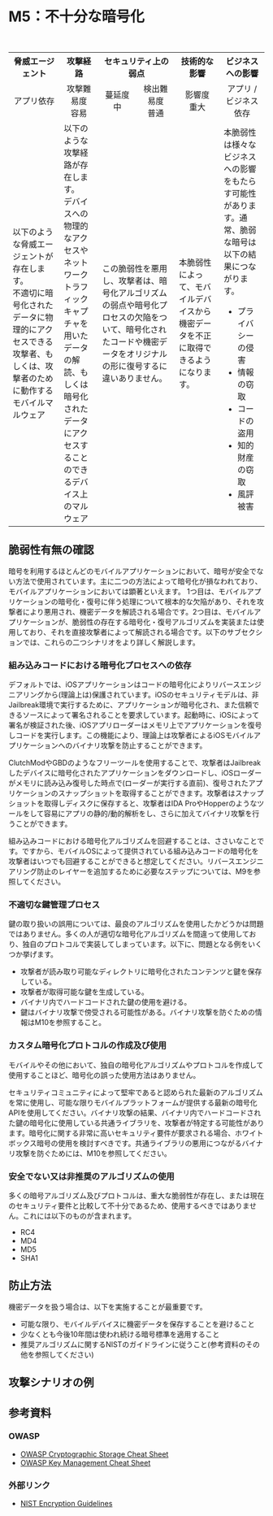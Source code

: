 # M5：不十分な暗号化

<table>
 <tr>
  <th>脅威エージェント</th>
  <th>攻撃経路</th>
  <th colspan="2">セキュリティ上の弱点</th>
  <th>技術的な影響</th>
  <th>ビジネスへの影響</th>
 </tr>
 <tr>
  <td align="center" width="20%">アプリ依存 </td>
  <td align="center" width="15%">攻撃難易度<br>容易</td>
  <td align="center" width="15%">蔓延度<br>中</td>
  <td align="center" width="15%">検出難易度<br>普通</td>
  <td align="center" width="17.5%">影響度<br>重大</td>
  <td align="center" width="17.5%">アプリ / ビジネス依存</td>
 </tr>
 <tr>
  <td>以下のような脅威エージェントが存在します。 <br> 不適切に暗号化されたデータに物理的にアクセスできる攻撃者、もしくは、攻撃者のために動作するモバイルマルウェア</td>
  <td>以下のような攻撃経路が存在します。 <br> デバイスへの物理的なアクセスやネットワークトラフィックキャプチャを用いたデータの解読、もしくは暗号化されたデータにアクセスすることのできるデバイス上のマルウェア</td>
  <td colspan="2">この脆弱性を悪用し、攻撃者は、暗号化アルゴリズムの弱点や暗号化プロセスの欠陥をついて、暗号化されたコードや機密データをオリジナルの形に復号するに違いありません。</td>
  <td>本脆弱性によって、モバイルデバイスから機密データを不正に取得できるようになります。</td>
  <td>本脆弱性は様々なビジネスへの影響をもたらす可能性があります。通常、脆弱な暗号は以下の結果につながります。
  <ul>
   <li> プライバシーの侵害</li>
   <li> 情報の窃取</li>
   <li> コードの盗用</li>
   <li> 知的財産の窃取</li>
   <li> 風評被害</li>
  </ul>
  </td>
 </tr>
</table>


## 脆弱性有無の確認
暗号を利用するほとんどのモバイルアプリケーションにおいて、暗号が安全でない方法で使用されています。主に二つの方法によって暗号化が損なわれており、モバイルアプリケーションにおいては顕著といえます。
1つ目は、モバイルアプリケーションの暗号化・復号に伴う処理について根本的な欠陥があり、それを攻撃者により悪用され、機密データを解読される場合です。2つ目は、モバイルアプリケーションが、脆弱性の存在する暗号化・復号アルゴリズムを実装または使用しており、それを直接攻撃者によって解読される場合です。以下のサブセクションでは、これらの二つシナリオをより詳しく解説します。
 
### 組み込みコードにおける暗号化プロセスへの依存
デフォルトでは、iOSアプリケーションはコードの暗号化によりリバースエンジニアリングから(理論上は)保護されています。iOSのセキュリティモデルは、非Jailbreak環境で実行するために、アプリケーションが暗号化され、また信頼できるソースによって署名されることを要求しています。起動時に、iOSによって署名が検証された後、iOSアプリローダーはメモリ上でアプリケーションを復号しコードを実行します。この機能により、理論上は攻撃者によるiOSモバイルアプリケーションへのバイナリ攻撃を防止することができます。

ClutchModやGBDのようなフリーツールを使用することで、攻撃者はJailbreakしたデバイスに暗号化されたアプリケーションをダウンロードし、iOSローダーがメモリに読み込み復号した時点で(ローダーが実行する直前)、復号されたアプリケーションのスナップショットを取得することができます。攻撃者はスナップショットを取得しディスクに保存すると、攻撃者はIDA ProやHopperのようなツールをして容易にアプリの静的/動的解析をし、さらに加えてバイナリ攻撃を行うことができます。

組み込みコードにおける暗号化アルゴリズムを回避することは、ささいなことです。ですから、モバイルOSによって提供されている組み込みコードの暗号化を攻撃者はいつでも回避することができると想定してください。リバースエンジニアリング防止のレイヤーを追加するために必要なステップについては、M9を参照してください。

### 不適切な鍵管理プロセス
鍵の取り扱いの誤用については、最良のアルゴリズムを使用したかどうかは問題ではありません。多くの人が適切な暗号化アルゴリズムを間違って使用しており、独自のプロトコルで実装してしまっています。以下に、問題となる例をいくつか挙げます。
 - 攻撃者が読み取り可能なディレクトリに暗号化されたコンテンツと鍵を保存している。
 - 攻撃者が取得可能な鍵を生成している。
 - バイナリ内でハードコードされた鍵の使用を避ける。
 - 鍵はバイナリ攻撃で傍受される可能性がある。バイナリ攻撃を防ぐための情報はM10を参照すること。
 
### カスタム暗号化プロトコルの作成及び使用
モバイルやその他において、独自の暗号化アルゴリズムやプロトコルを作成して使用することほど、暗号化の誤った使用方法はありません。

セキュリティコミュニティによって堅牢であると認められた最新のアルゴリズムを常に使用し、可能な限りモバイルプラットフォームが提供する最新の暗号化APIを使用してください。バイナリ攻撃の結果、バイナリ内でハードコードされた鍵の暗号化に使用している共通ライブラリを、攻撃者が特定する可能性があります。暗号化に関する非常に高いセキュリティ要件が要求される場合、ホワイトボックス暗号の使用を検討すべきです。共通ライブラリの悪用につながるバイナリ攻撃を防ぐためには、M10を参照してください。
 
### 安全でない又は非推奨のアルゴリズムの使用
多くの暗号アルゴリズム及びプロトコルは、重大な脆弱性が存在し、または現在のセキュリティ要件と比較して不十分であるため、使用するべきではありません。これには以下のものが含まれます。
 - RC4
 - MD4
 - MD5
 - SHA1


## 防止方法
機密データを扱う場合は、以下を実施することが最重要です。
 - 可能な限り、モバイルデバイスに機密データを保存することを避けること
 - 少なくとも今後10年間は使われ続ける暗号標準を適用すること
 - 推奨アルゴリズムに関するNISTのガイドラインに従うこと(参考資料のその他を参照してください)


## 攻撃シナリオの例


## 参考資料
### OWASP
 - [OWASP Cryptographic Storage Cheat Sheet](https://www.owasp.org/index.php/Cryptographic_Storage_Cheat_Sheet)
 - [OWASP Key Management Cheat Sheet](https://www.owasp.org/index.php/Key_Management_Cheat_Sheet)
 
### 外部リンク
 - [NIST Encryption Guidelines](http://csrc.nist.gov/publications/drafts/800-175/sp800-175b_draft.pdf)
